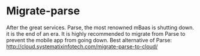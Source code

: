 # Migrate-parse
After the great services. Parse, the most renowned mBaas is shutting down. it is the end of an era. It is highly recommended to migrate from Parse to prevent the mobile app from going down.  Best alternative of Parse: http://cloud.systematixinfotech.com/migrate-parse-to-cloud/
